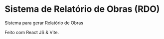 # Sistema de Relatório de Obras (RDO)

Sistema para gerar Relatório de Obras

Feito com React JS & Vite.
